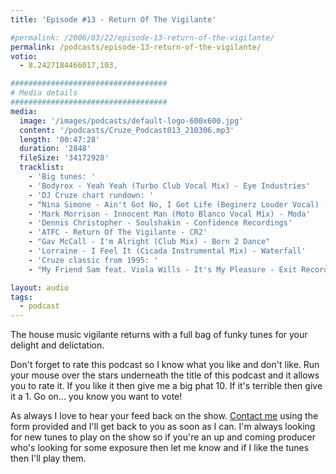 ```yaml
---
title: 'Episode #13 - Return Of The Vigilante'

#permalink: /2006/03/22/episode-13-return-of-the-vigilante/
permalink: /podcasts/episode-13-return-of-the-vigilante/
votio:
  - 8.2427184466017,103,

###################################
# Media details
###################################
media:
  image: '/images/podcasts/default-logo-600x600.jpg'
  content: '/podcasts/Cruze_Podcast013_210306.mp3'
  length: '00:47:28'
  duration: '2848'
  fileSize: '34172928'
  tracklist:
    - 'Big tunes: '
    - 'Bodyrox - Yeah Yeah (Turbo Club Vocal Mix) - Eye Industries'
    - 'DJ Cruze chart rundown: '
    - "Nina Simone - Ain't Got No, I Got Life (Beginerz Louder Vocal) - Sony BMG"
    - 'Mark Morrison - Innocent Man (Moto Blanco Vocal Mix) - Moda'
    - 'Dennis Christopher - Soulshakin - Confidence Recordings'
    - 'ATFC - Return Of The Vigilante - CR2'
    - "Gav McCall - I'm Alright (Club Mix) - Born 2 Dance"
    - 'Lorraine - I Feel It (Cicada Instrumental Mix) - Waterfall'
    - 'Cruze classic from 1995: '
    - "My Friend Sam feat. Viola Wills - It's My Pleasure - Exit Records"

layout: audio
tags:
  - podcast
---
```


The house music vigilante returns with a full bag of funky tunes for your delight and delictation.

Don't forget to rate this podcast so I know what you like and don't like. Run your mouse over the stars underneath the title of this podcast and it allows you to rate it. If you like it then give me a big phat 10. If it's terrible then give it a 1. Go on... you know you want to vote!

As always I love to hear your feed back on the show. [Contact me][3] using the form provided and I'll get back to you as soon as I can. I'm always looking for new tunes to play on the show so if you're an up and coming producer who's looking for some exposure then let me know and if I like the tunes then I'll play them.

[1]: http://ripple.radiotail.com/211/Cruze_Podcast013_210306.mp3
[2]: http://www.djcruze.co.uk/cms/podcasts/feed/rss2
[3]: /contact
